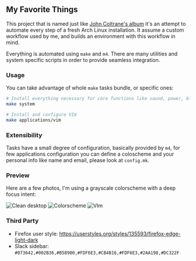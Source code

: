 ## My Favorite Things

This project that is named just like [John Coltrane's album](https://en.wikipedia.org/wiki/My_Favorite_Things_(album))
it's an attempt to automate every step of a fresh Arch Linux installation. It assume a custom workflow used by me, and
builds an environment with this workflow in mind.

Everything is automated using `make` and `m4`. There are many utilities and system specific scripts in order to provide
seamless integration.

### Usage

You can take advantage of whole `make` tasks bundle, or specific ones:

```sh
# Install everything necessary for core functions like sound, power, bluetooth, aur-helper, etc
make system

# Install and configure VIm
make applications/vim
```

### Extensibility

Tasks have a small degree of configuration, basically provided by `m4`, for few applications configuration you can
define a coloscheme and your personal info like name and email, please look at `config.mk`.

### Preview

Here are a few photos, I'm using a grayscale colorscheme with a deep focus intent:

![Clean desktop](https://cloud.githubusercontent.com/assets/379894/21473970/c7ebf358-caf7-11e6-895f-4f7322dbbdd1.png)
![Colorscheme](https://cloud.githubusercontent.com/assets/379894/21473971/c7f0c162-caf7-11e6-9ee4-c63e512535e7.png)
![VIm](https://cloud.githubusercontent.com/assets/379894/21473972/c7f1cf6c-caf7-11e6-81ad-f460d0af875a.png)

### Third Party

- Firefox user style: https://userstyles.org/styles/135593/firefox-edge-light-dark
- Slack sidebar: `#073642,#002B36,#B58900,#FDF6E3,#CB4B16,#FDF6E3,#2AA198,#DC322F`
